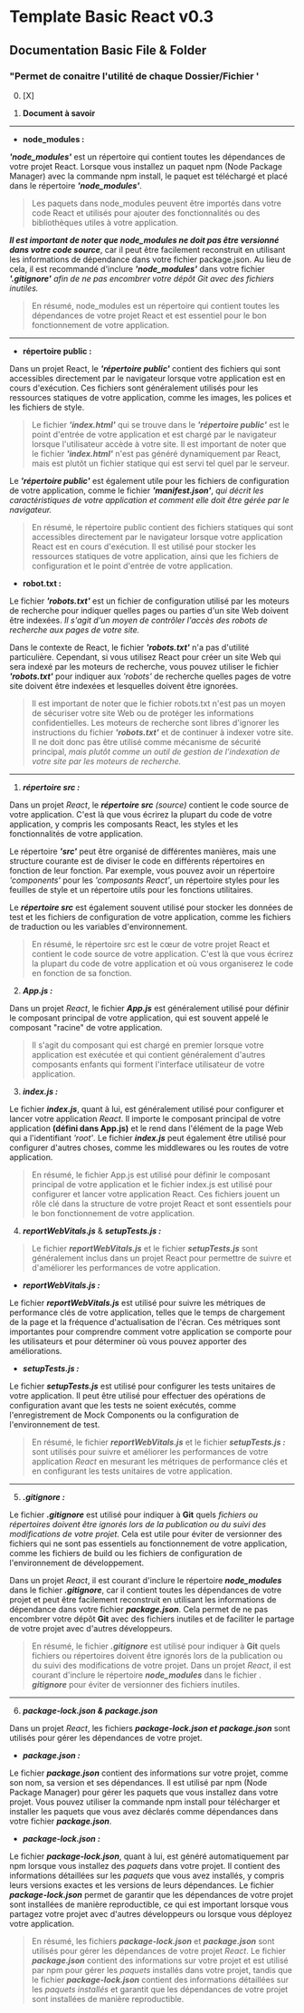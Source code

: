 # Template Basic React v0.3
## Documentation Basic File & Folder 
### "Permet de conaitre l'utilité de chaque Dossier/Fichier '

0.  [X] 

1.  **Document à savoir**
-----
- **node_modules :**

***'node_modules'*** est un répertoire qui contient toutes les dépendances de votre projet React. Lorsque vous installez un paquet npm (Node Package Manager) avec la commande npm install, le paquet est téléchargé et placé dans le répertoire ***'node_modules'***. 
>Les paquets dans node_modules peuvent être importés dans votre code React et utilisés pour ajouter des fonctionnalités ou des bibliothèques utiles à votre application.

***Il est important de noter que node_modules ne doit pas être versionné dans votre code source***, car il peut être facilement reconstruit en utilisant les informations de dépendance dans votre fichier package.json. Au lieu de cela, il est recommandé d'inclure ***'node_modules'*** dans votre fichier ***'.gitignore'*** *afin de ne pas encombrer votre dépôt Git avec des fichiers inutiles.*

>En résumé, node_modules est un répertoire qui contient toutes les dépendances de votre projet React et est essentiel pour le bon fonctionnement de votre application.
------
- **répertoire public :**

Dans un projet React, le ***'répertoire public'*** contient des fichiers qui sont accessibles directement par le navigateur lorsque votre application est en cours d'exécution. Ces fichiers sont généralement utilisés pour les ressources statiques de votre application, comme les images, les polices et les fichiers de style.

>Le fichier ***'index.html'*** qui se trouve dans le ***'répertoire public'*** est le point d'entrée de votre application et est chargé par le navigateur lorsque l'utilisateur accède à votre site. Il est important de noter que le fichier ***'index.html'*** n'est pas généré dynamiquement par React, mais est plutôt un fichier statique qui est servi tel quel par le serveur.

Le ***'répertoire public'*** est également utile pour les fichiers de configuration de votre application, comme le fichier ***'manifest.json'***, *qui décrit les caractéristiques de votre application et comment elle doit être gérée par le navigateur.*

>En résumé, le répertoire public contient des fichiers statiques qui sont accessibles directement par le navigateur lorsque votre application React est en cours d'exécution. Il est utilisé pour stocker les ressources statiques de votre application, ainsi que les fichiers de configuration et le point d'entrée de votre application.


- **robot.txt :**


Le fichier ***'robots.txt'*** est un fichier de configuration utilisé par les moteurs de recherche pour indiquer quelles pages ou parties d'un site Web doivent être indexées. *Il s'agit d'un moyen de contrôler l'accès des robots de recherche aux pages de votre site.*

Dans le contexte de React, le fichier ***'robots.txt'*** n'a pas d'utilité particulière. Cependant, si vous utilisez React pour créer un site Web qui sera indexé par les moteurs de recherche, vous pouvez utiliser le fichier ***'robots.txt'*** pour indiquer aux *'robots'* de recherche quelles pages de votre site doivent être indexées et lesquelles doivent être ignorées.

>Il est important de noter que le fichier robots.txt n'est pas un moyen de sécuriser votre site Web ou de protéger les informations confidentielles. Les moteurs de recherche sont libres d'ignorer les instructions du fichier ***'robots.txt'*** et de continuer à indexer votre site. Il ne doit donc pas être utilisé comme mécanisme de sécurité principal, *mais plutôt comme un outil de gestion de l'indexation de votre site par les moteurs de recherche.* 
---
1. ***répertoire src :***

Dans un projet *React*, le  ***répertoire src*** *(source)* contient le code source de votre application. C'est là que vous écrirez la plupart du code de votre application, y compris les composants React, les styles et les fonctionnalités de votre application.

Le répertoire ***'src'*** peut être organisé de différentes manières, mais une structure courante est de diviser le code en différents répertoires en fonction de leur fonction. Par exemple, vous pouvez avoir un répertoire *'components'* pour les *'composants React'*, un répertoire styles pour les feuilles de style et un répertoire utils pour les fonctions utilitaires.

Le  ***répertoire src*** est également souvent utilisé pour stocker les données de test et les fichiers de configuration de votre application, comme les fichiers de traduction ou les variables d'environnement.

>En résumé, le répertoire src est le cœur de votre projet React et contient le code source de votre application. C'est là que vous écrirez la plupart du code de votre application et où vous organiserez le code en fonction de sa fonction.

2. ***App.js :***

Dans un projet *React*, le fichier ***App.js*** est généralement utilisé pour définir le composant principal de votre application, qui est souvent appelé le composant "racine" de votre application. 
>Il s'agit du composant qui est chargé en premier lorsque votre application est exécutée et qui contient généralement d'autres composants enfants qui forment l'interface utilisateur de votre application.

3. ***index.js :***

Le fichier ***index.js***, quant à lui, est généralement utilisé pour configurer et lancer votre application *React*. Il importe le composant principal de votre application **(défini dans App.js)** et le rend dans l'élément de la page Web qui a l'identifiant *'root'*. Le fichier ***index.js*** peut également être utilisé pour configurer d'autres choses, comme les middlewares ou les routes de votre application.

>En résumé, le fichier App.js est utilisé pour définir le composant principal de votre application et le fichier index.js est utilisé pour configurer et lancer votre application React. Ces fichiers jouent un rôle clé dans la structure de votre projet React et sont essentiels pour le bon fonctionnement de votre application.

4. ***reportWebVitals.js*** & ***setupTests.js :***

>Le fichier ***reportWebVitals.js*** et le fichier ***setupTests.js*** sont généralement inclus dans un projet React pour permettre de suivre et d'améliorer les performances de votre application.

- ***reportWebVitals.js :***

Le fichier ***reportWebVitals.js*** est utilisé pour suivre les métriques de performance clés de votre application, telles que le temps de chargement de la page et la fréquence d'actualisation de l'écran. Ces métriques sont importantes pour comprendre comment votre application se comporte pour les utilisateurs et pour déterminer où vous pouvez apporter des améliorations.

- ***setupTests.js :***

Le fichier ***setupTests.js*** est utilisé pour configurer les tests unitaires de votre application. Il peut être utilisé pour effectuer des opérations de configuration avant que les tests ne soient exécutés, comme l'enregistrement de Mock Components ou la configuration de l'environnement de test.

>En résumé, le fichier ***reportWebVitals.js*** et le fichier ***setupTests.js :*** sont utilisés pour suivre et améliorer les performances de votre application *React* en mesurant les métriques de performance clés et en configurant les tests unitaires de votre application.
---
5. ***.gitignore :***

Le fichier ***.gitignore*** est utilisé pour indiquer à **Git** quels *fichiers ou répertoires doivent être ignorés lors de la publication ou du suivi des modifications de votre projet.* Cela est utile pour éviter de versionner des fichiers qui ne sont pas essentiels au fonctionnement de votre application, comme les fichiers de build ou les fichiers de configuration de l'environnement de développement.

Dans un projet *React*, il est courant d'inclure le répertoire ***node_modules*** dans le fichier ***.gitignore***, car il contient toutes les dépendances de votre projet et peut être facilement reconstruit en utilisant les informations de dépendance dans votre fichier ***package.json***. Cela permet de ne pas encombrer votre dépôt **Git** avec des fichiers inutiles et de faciliter le partage de votre projet avec d'autres développeurs.

>En résumé, le fichier ***.gitignore*** est utilisé pour indiquer à **Git** quels fichiers ou répertoires doivent être ignorés lors de la publication ou du suivi des modifications de votre projet. Dans un projet *React*, il est courant d'inclure le répertoire ***node_modules*** dans le fichier .  ***gitignore*** pour éviter de versionner des fichiers inutiles.
---
6. ***package-lock.json & package.json***

Dans un projet *React*, les fichiers ***package-lock.json et package.json*** sont utilisés pour gérer les dépendances de votre projet.

- ***package.json :***

Le fichier ***package.json*** contient des informations sur votre projet, comme son nom, sa version et ses dépendances. Il est utilisé par npm (Node Package Manager) pour gérer les paquets que vous installez dans votre projet. Vous pouvez utiliser la commande npm install pour télécharger et installer les paquets que vous avez déclarés comme dépendances dans votre fichier ***package.json***.

- ***package-lock.json :***

Le fichier ***package-lock.json***, quant à lui, est généré automatiquement par npm lorsque vous installez des *paquets* dans votre projet. Il contient des informations détaillées sur les *paquets* que vous avez installés, y compris leurs versions exactes et les versions de leurs dépendances. Le fichier ***package-lock.json*** permet de garantir que les dépendances de votre projet sont installées de manière reproductible, ce qui est important lorsque vous partagez votre projet avec d'autres développeurs ou lorsque vous déployez votre application.

>En résumé, les fichiers ***package-lock.json*** et ***package.json*** sont utilisés pour gérer les dépendances de votre projet *React*. Le fichier ***package.json*** contient des informations sur votre projet et est utilisé par npm pour gérer les *paquets* installés dans votre projet, tandis que le fichier  ***package-lock.json*** contient des informations détaillées sur les *paquets installés* et garantit que les dépendances de votre projet sont installées de manière reproductible.